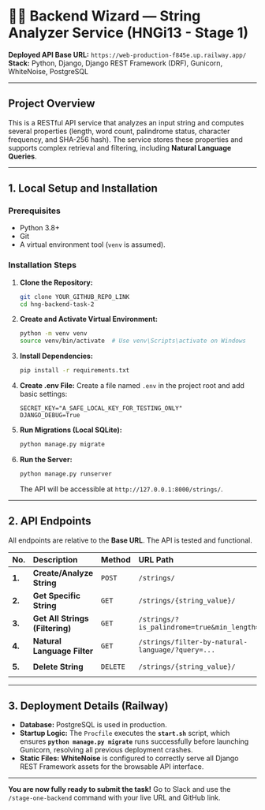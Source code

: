 # 🧙‍♂️ Backend Wizard — String Analyzer Service (HNGi13 - Stage 1)

**Deployed API Base URL:** `https://web-production-f845e.up.railway.app/`
**Stack:** Python, Django, Django REST Framework (DRF), Gunicorn, WhiteNoise, PostgreSQL

---

## Project Overview

This is a RESTful API service that analyzes an input string and computes several properties (length, word count, palindrome status, character frequency, and SHA-256 hash). The service stores these properties and supports complex retrieval and filtering, including **Natural Language Queries**.

---

## 1. Local Setup and Installation

### Prerequisites
* Python 3.8+
* Git
* A virtual environment tool (`venv` is assumed).

### Installation Steps

1.  **Clone the Repository:**
    ```bash
    git clone YOUR_GITHUB_REPO_LINK
    cd hng-backend-task-2
    ```

2.  **Create and Activate Virtual Environment:**
    ```bash
    python -m venv venv
    source venv/bin/activate  # Use venv\Scripts\activate on Windows
    ```

3.  **Install Dependencies:**
    ```bash
    pip install -r requirements.txt
    ```

4.  **Create .env File:**
    Create a file named `.env` in the project root and add basic settings:
    ```env
    SECRET_KEY="A_SAFE_LOCAL_KEY_FOR_TESTING_ONLY"
    DJANGO_DEBUG=True
    ```

5.  **Run Migrations (Local SQLite):**
    ```bash
    python manage.py migrate
    ```

6.  **Run the Server:**
    ```bash
    python manage.py runserver
    ```
    The API will be accessible at `http://127.0.0.1:8000/strings/`.

---

## 2. API Endpoints

All endpoints are relative to the **Base URL**. The API is tested and functional.

| No. | Description | Method | URL Path | Success |
| :--- | :--- | :--- | :--- | :--- |
| **1.** | **Create/Analyze String** | `POST` | `/strings/` | `201 Created` |
| **2.** | **Get Specific String** | `GET` | `/strings/{string_value}/` | `200 OK` |
| **3.** | **Get All Strings (Filtering)** | `GET` | `/strings/?is_palindrome=true&min_length=5...` | `200 OK` |
| **4.** | **Natural Language Filter** | `GET` | `/strings/filter-by-natural-language/?query=...` | `200 OK` |
| **5.** | **Delete String** | `DELETE` | `/strings/{string_value}/` | `204 No Content` |

---

## 3. Deployment Details (Railway)

* **Database:** PostgreSQL is used in production.
* **Startup Logic:** The `Procfile` executes the **`start.sh`** script, which ensures **`python manage.py migrate`** runs successfully before launching Gunicorn, resolving all previous deployment crashes.
* **Static Files:** **WhiteNoise** is configured to correctly serve all Django REST Framework assets for the browsable API interface.

---

**You are now fully ready to submit the task!** Go to Slack and use the `/stage-one-backend` command with your live URL and GitHub link.
